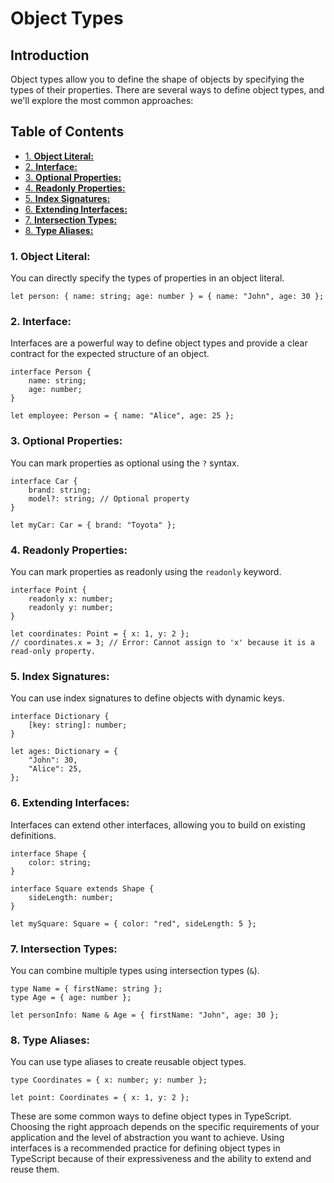 # Object Types

## Introduction

Object types allow you to define the shape of objects by specifying the types of their properties. There are several ways to define object types, and we'll explore the most common approaches:

## Table of Contents

- [1. **Object Literal:**](#1-object-literal)
- [2. **Interface:**](#2-interface)
- [3. **Optional Properties:**](#3-optional-properties)
- [4. **Readonly Properties:**](#4-readonly-properties)
- [5. **Index Signatures:**](#5-index-signatures)
- [6. **Extending Interfaces:**](#6-extending-interfaces)
- [7. **Intersection Types:**](#7-intersection-types)
- [8. **Type Aliases:**](#8-type-aliases)

### 1. **Object Literal:**

You can directly specify the types of properties in an object literal.

```tsx
let person: { name: string; age: number } = { name: "John", age: 30 };
```

### 2. **Interface:**

Interfaces are a powerful way to define object types and provide a clear contract for the expected structure of an object.

```tsx
interface Person {
    name: string;
    age: number;
}

let employee: Person = { name: "Alice", age: 25 };
```

### 3. **Optional Properties:**

You can mark properties as optional using the `?` syntax.

```tsx
interface Car {
    brand: string;
    model?: string; // Optional property
}

let myCar: Car = { brand: "Toyota" };
```

### 4. **Readonly Properties:**

You can mark properties as readonly using the `readonly` keyword.

```tsx
interface Point {
    readonly x: number;
    readonly y: number;
}

let coordinates: Point = { x: 1, y: 2 };
// coordinates.x = 3; // Error: Cannot assign to 'x' because it is a read-only property.
```

### 5. **Index Signatures:**

You can use index signatures to define objects with dynamic keys.

```tsx
interface Dictionary {
    [key: string]: number;
}

let ages: Dictionary = {
    "John": 30,
    "Alice": 25,
};
```

### 6. **Extending Interfaces:**

Interfaces can extend other interfaces, allowing you to build on existing definitions.

```tsx
interface Shape {
    color: string;
}

interface Square extends Shape {
    sideLength: number;
}

let mySquare: Square = { color: "red", sideLength: 5 };
```

### 7. **Intersection Types:**

You can combine multiple types using intersection types (`&`).

```tsx
type Name = { firstName: string };
type Age = { age: number };

let personInfo: Name & Age = { firstName: "John", age: 30 };
```

### 8. **Type Aliases:**

You can use type aliases to create reusable object types.

```tsx
type Coordinates = { x: number; y: number };

let point: Coordinates = { x: 1, y: 2 };
```

These are some common ways to define object types in TypeScript. Choosing the right approach depends on the specific requirements of your application and the level of abstraction you want to achieve. Using interfaces is a recommended practice for defining object types in TypeScript because of their expressiveness and the ability to extend and reuse them.
